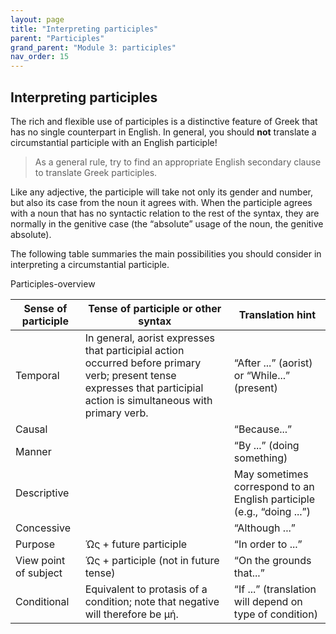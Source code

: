 ```yaml
---
layout: page
title: "Interpreting participles"
parent: "Participles"
grand_parent: "Module 3: participles"
nav_order: 15
---
```



## Interpreting participles

The rich and flexible use of participles is a distinctive feature of Greek that has no single counterpart in English. In general, you should **not** translate a
circumstantial participle with an English participle!

>As a general rule, try to find an appropriate English secondary clause to translate Greek participles.


Like any adjective, the participle will take not only its gender and number, but also its case from the noun it agrees with. When the participle agrees with a noun that has no syntactic relation to the rest of the syntax, they are normally in the genitive case (the
“absolute” usage of the noun, the genitive absolute).


The following table summaries the main possibilities  you should consider in interpreting a circumstantial participle.



Participles-overview

| Sense of	participle |Tense of participle or other syntax | Translation hint |
|-------------------|--------------------|------------------|
| Temporal | In general, aorist expresses that participial action occurred before primary verb;  present tense expresses that participial action is simultaneous with primary verb. | “After ...” (aorist) or “While...” (present) |
| Causal | | “Because...” |
| Manner | | “By ...” (doing something) |
|  Descriptive | | May sometimes correspond to an English participle (e.g., “doing ...”) |
| Concessive | |“Although ...”  |
| Purpose | Ὡς  + future participle |  “In order to ...” |
| View point of subject |Ὡς  + participle (not in future tense) | “On the grounds that...” |
| Conditional | Equivalent to protasis of a condition; note that negative will therefore be μή. | “If ...”  (translation will depend  on type of condition) |
